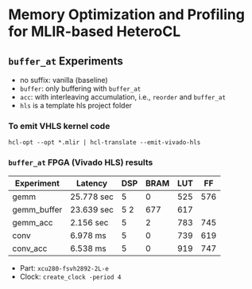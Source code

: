 # Memory Optimization and Profiling for MLIR-based HeteroCL 

## `buffer_at` Experiments
- no suffix: vanilla (baseline)
- `buffer`: only buffering with `buffer_at`
- `acc`: with interleaving accumulation, i.e., `reorder` and `buffer_at`
- `hls` is a template hls project folder

### To emit VHLS kernel code
```
hcl-opt --opt *.mlir | hcl-translate --emit-vivado-hls
```

### `buffer_at` FPGA (Vivado HLS) results
| Experiment | Latency | DSP | BRAM | LUT | FF |
| --- | --- | --- | --- | --- | --- | 
| gemm | 25.778 sec | 5 | 0 | 525 | 576 |
| gemm_buffer | 23.639 sec | 5 2 | 677 | 617 |
| gemm_acc | 2.156 sec | 5 | 2 | 783 | 745 |
| conv | 6.978 ms | 5 | 0 | 739 | 619 |
| conv_acc | 6.538 ms | 5 | 0 | 919 | 747 |

- Part: `xcu280-fsvh2892-2L-e`
- Clock: `create_clock -period 4`